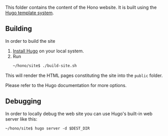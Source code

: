 This folder contains the content of the Hono website.
It is built using the [Hugo template system](https://gohugo.io).

## Building

In order to build the site

1. [Install Hugo](https://gohugo.io/overview/installing/) on your local system.
2. Run
   ~~~sh
   ~/hono/site$ ./build-site.sh
   ~~~

This will render the HTML pages constituting the site into the `public` folder.

Please refer to the Hugo documentation for more options.

## Debugging

In order to locally debug the web site you can use Hugo's built-in web server like this:

    ~/hono/site$ hugo server -d $DEST_DIR

